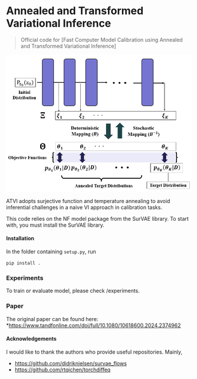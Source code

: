 ﻿# Annealed and Transformed Variational Inference 

> Official code for [Fast Computer Model Calibration using Annealed and Transformed Variational Inference]

![image1](title/Model_Outline4.PNG)

ATVI adopts surjective function and temperature annealing to avoid inferential challenges in a naive VI approach in calibration tasks. 

This code relies on the NF model package from the SurVAE library.  To start with, you must install the SurVAE library. 

#### Installation

In the folder containing `setup.py`, run
```
pip install .
```

### Experiments
To train or evaluate model, please check /experiments.

### Paper 

The original paper can be found here: 
*https://www.tandfonline.com/doi/full/10.1080/10618600.2024.2374962

#### Acknowledgements

I would like to thank the authors who provide useful repositories. Mainly, 

* https://github.com/didriknielsen/survae_flows
* https://github.com/rtqichen/torchdiffeq

